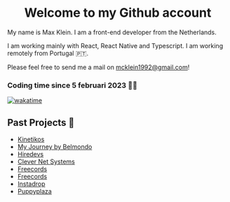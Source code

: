 <h1 align="center">Welcome to my Github account </h1>

My name is Max Klein. I am a front-end developer from the Netherlands. 

I am working mainly with React, React Native and Typescript. I am working remotely from Portugal 🇵🇹.

Please feel free to send me a mail on mcklein1992@gmail.com!

### Coding time since 5 februari 2023 👨‍💻

[![wakatime](https://wakatime.com/badge/user/4995c7d9-63fd-4332-8074-41890703811e.svg)](https://wakatime.com/@4995c7d9-63fd-4332-8074-41890703811e)

## Past Projects 🤖
- [Kinetikos](https://kinetikoshealth.com/)
- [My Journey by Belmondo](https://my-journey.io/)
- [Hiredevs](https://www.hiredevs.io/)
- [Clever Net Systems](https://www.clevernetsystems.com/)
- [Freecords](https://www.freecords.com/)
- [Freecords](https://www.freecords.com/)
- [Instadrop](https://instadrop.com.ng/)
- [Puppyplaza](https://www.puppyplaza.com/)

